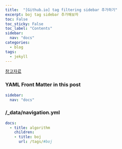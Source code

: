 ```yaml
---
title:  "[Github.io] tag filtering sidebar 추가하기"
excerpt: boj tag sidebar 추가해보자
toc: False
toc_sticky: False
toc_label: "Contents"
sidebar:
  nav: "docs"
categories:
  - blog
tags:
  - jekyll
---
```




[참고자료](https://mmistakes.github.io/minimal-mistakes/docs/layouts/)

### YAML Front Matter in this post
```yaml
sidebar:
  nav: "docs"
```


### /_data/navigation.yml
```yaml
docs:
  - title: algorithm
    children:
    - title: boj
      url: /tags/#boj
```